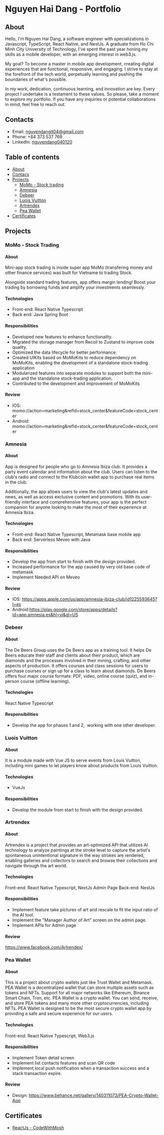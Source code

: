 # Nguyen Hai Dang - Portfolio

## About
Hello, I'm Nguyen Hai Dang, a software engineer with specializations in Javascript, TypeScript, React Native, and NestJs. A graduate from Ho Chi Minh City University of Technology, I've spent the past year honing my skills as a mobile developer, with an emerging interest in web3.js.

My goal? To become a master in mobile app development, creating digital experiences that are functional, responsive, and engaging. I strive to stay at the forefront of the tech world, perpetually learning and pushing the boundaries of what's possible.

In my work, dedication, continuous learning, and innovation are key. Every project I undertake is a testament to these values. So please, take a moment to explore my portfolio. If you have any inquiries or potential collaborations in mind, feel free to reach out.

## Contacts
* Email: nguyendangit04@gmail.com
* Phone: +84 373 537 769
* LinkedIn: [nguyendang040120](https://www.linkedin.com/in/dangnguyen041020/)

## Table of contents
- [About](#about)
- [Contacs](#contacts)
- [Projects](#projects)
  	+ [MoMo - Stock trading](momo---stock-trading)
	+ [Amnesia](#amnesia)
	+ [Debeer](#debeer)
	+ [Luois Vuitton](#luois-vuitton)
	+ [Artrendex](#artrendex)
	+ [Pea Wallet](#pea-wallet)
- [Certificates](#certificates)

## Projects

### MoMo - Stock Trading
#### About
Mini-app stock trading is inside super app MoMo (transfering money and other finance services) was built for Vietname to trading Stock.

Alongside standard trading features, app offers margin lending! Boost your trading by borrowing funds and amplify your investments seamlessly.

#### Technologies
* Front-end: React Native Typescript
* Back end: Java Spring Boot

#### Responsibilities
* Developed new features to enhance functionality.
* Migrated the storage manager from Recoil to Zustand to improve code quality.
* Optimized the data lifecycle for better performance.
* Created UIKits based on MoMoKits to reduce dependency on MoMoKits, enabling the development of a standalone stock-trading application
* Modularized features into separate modules to support both the mini-app and the standalone stock-trading application. 
* Contributed to the development and improvement of MoMoKits

#### Review
* IOS: momo://action=marketing&refId=stock_center&featureCode=stock_center
* Android: momo://action=marketing&refId=stock_center&featureCode=stock_center

### Amnesia
#### About
App is designed for people who go to Amnesia Ibiza club. It provides a party event calendar and information about the club. Users can listen to the club's radio and connect to the Klubcoin wallet app to purchase real items in the club.

Additionally, the app allows users to view the club's latest updates and news, as well as access exclusive content and promotions. With its user-friendly interface and comprehensive features, your app is the perfect companion for anyone looking to make the most of their experience at Amnesia Ibiza.

#### Technologies
* Front-end: React Native Typescript, Metamask base mobile app
* Back end: Serverless Meveo with Java

#### Responsibilities
* Develop the app from start to finish with the design provided.
* Increased performance for the app caused by very old base code of metamask
* Implement Needed API on Meveo

#### Review
* IOS: https://apps.apple.com/us/app/amnesia-ibiza-club/id1225593645?l=es
* Android:https://play.google.com/store/apps/details?id=app.amnesia.es&hl=vi&gl=US

### Debeer
#### About
The De Beers Group uses the De Beers app as a training tool. It helps De Beers educate their staff and clients about their product, which are diamonds and the processes involved in their mining, crafting, and other aspects of production. It offers courses and class sessions for users to purchase courses or sign up for a class to learn about diamonds. De Beers offers four major course formats: PDF, video, online course (quiz), and in-person course (offline learning).

#### Technologies
React Native Typescript

#### Responsibilities
* Develop the app for phases 1 and 2,  working with one other developer.

### Luois Vuitton
#### About
It is a module made with Vue JS to serve events from Louis Vuitton, including mini games to let players know about products from Louis Vuitton.

#### Technologies
* VueJs

#### Responsibilities
* Develop the module from start to finish with the design provided.

### Artrendex
#### About
Artrendex is a project that provides an art-optimized API that utilizes AI technology to analyze paintings at the stroke level to capture the artist's spontaneous unintentional signature in the way strokes are rendered, enabling galleries and collectors to search and browse their collections and navigate through the art world.

#### Technologies
Front-end: React Native Typescript, NextJs Admin Page
Back-end: NestJs

#### Responsibilities
* Implement feature take pictures of art and rescale to fit the input ratio of the AI tool.
* Implement the "Manager Author of Art" screen on the admin page.
* Implement APIs for Admin page

#### Review
https://www.facebook.com/Artrendex/

### Pea Wallet
#### About 
This is a project about crypto wallets just like Trust Wallet and Metamask. PEA Wallet is a decentralized wallet that can store multiple assets such as tokens and NFTs. Support for all major networks like Ethereum, Binance Smart Chain, Tron, etc. PEA Wallet is a crypto wallet. You can send, receive, and store PEA tokens and many more other cryptocurrencies, including NFTs. PEA Wallet is designed to be the most secure crypto wallet app by providing a safe and secure experience for our users.

#### Technologies
Front-end: React Native Typescript, Web3.js

#### Responsibilities
* Implement Token detail screen
* Implement list contacts features and scan QR code
* Implement local push notification when a transaction success and a stack transaction expire.

#### Review
* Design: https://www.behance.net/gallery/140311073/PEA-Crypto-Wallet-App

## Certificates
* [ReactJs - CodeWithMosh](https://github.com/dangnguyen1004/portfolio/blob/c899110802d450ef3e2c15038f7abd1bb1329a88/certificates/certificate-of-completion-for-mastering-react.pdf)





